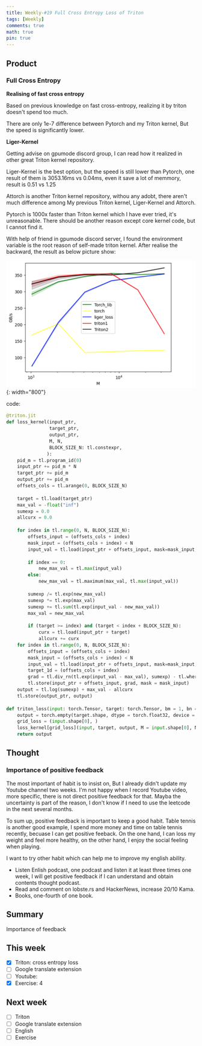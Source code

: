 ```yaml
---
title: Weekly-#19 Full Cross Entropy Loss of Triton
tags: [Weekly]
comments: true
math: true
pin: true
---
```


## Product
### Full Cross Entropy
**Realising of fast cross entropy**

Based on previous knowledge on fast cross-entropy, realizing it by triton doesn't spend too much.

There are only 1e-7 difference between Pytorch and my Triton kernel, But the speed is significantly lower.

**Liger-Kernel**

Getting advise on gpumode discord group, I can read how it realized in other great Triton kernel repository. 

Liger-Kernel is the best option, but the speed is still lower than Pytorch, one result of them is 3053.16ms vs 0.04ms, even it save a lot of memmory, result is 0.51 vs 1.25

Attorch is another Triton kernel repository, withou any adobt, there aren't much difference among My previous Triton kernel, Liger-Kernel and Attorch. 

Pytorch is 1000x faster than Triton kernel which I have ever tried, it's unreasonable. There should be another reason except core kernel code, but I cannot find it.

With help of friend in gpumode discord server, I found the environment variable is the root reason of self-made triton kernel. After realise the backward, the result as below picture show: 

![Speed test](/images/2025/0106-01.png){: width="800"}

code: 

```Python
@triton.jit
def loss_kernel(input_ptr,
                target_ptr,
                output_ptr,
                M, N,
                BLOCK_SIZE_N: tl.constexpr,
               ):
    pid_m = tl.program_id(0)
    input_ptr += pid_m * N
    target_ptr += pid_m
    output_ptr += pid_m
    offsets_cols = tl.arange(0, BLOCK_SIZE_N)

    target = tl.load(target_ptr)
    max_val = -float("inf")
    sumexp = 0.0
    allcurx = 0.0

    for index in tl.range(0, N, BLOCK_SIZE_N):
        offsets_input = (offsets_cols + index)
        mask_input = (offsets_cols + index) < N
        input_val = tl.load(input_ptr + offsets_input, mask=mask_input, other = -float("inf"))

        if index == 0:
            new_max_val = tl.max(input_val)
        else:
            new_max_val = tl.maximum(max_val, tl.max(input_val))

        sumexp /= tl.exp(new_max_val)
        sumexp *= tl.exp(max_val)
        sumexp += tl.sum(tl.exp(input_val - new_max_val))
        max_val = new_max_val

        if (target >= index) and (target < index + BLOCK_SIZE_N):
            curx = tl.load(input_ptr + target)
            allcurx += curx
    for index in tl.range(0, N, BLOCK_SIZE_N):
        offsets_input = (offsets_cols + index)
        mask_input = (offsets_cols + index) < N
        input_val = tl.load(input_ptr + offsets_input, mask=mask_input, other = -float("inf"))
        target_1d = (offsets_cols + index)
        grad = tl.div_rn(tl.exp(input_val - max_val), sumexp) - tl.where(target_1d == target, 1, 0)
        tl.store(input_ptr + offsets_input, grad, mask = mask_input)
    output = tl.log(sumexp) + max_val - allcurx
    tl.store(output_ptr, output)

def triton_loss(input: torch.Tensor, target: torch.Tensor, bm = 1, bn = 256):
    output = torch.empty(target.shape, dtype = torch.float32, device = input.device)
    grid_loss = (input.shape[0], )
    loss_kernel[grid_loss](input, target, output, M = input.shape[0], N = input.shape[1], BLOCK_SIZE_N = bn)
    return output
```

## Thought
### Importance of positive feedback
The most important of habit is to insist on, But I already didn't update my Youtube channel two weeks. I'm not happy when I record Youtube video, more specific, there is not direct positive feedback for that. Mayba the uncertainty is part of the reason, I don't know if I need to use the leetcode in the next several months. 

To sum up, positive feedback is important to keep a good habit. Table tennis is another good example, I spend more money and time on table tennis recently, becuase I can get positive feeback. On the one hand, I can loss my weight and feel more healthy, on the other hand, I enjoy the social feeling when playing. 

I want to try other habit which can help me to improve my english ability. 
+ Listen Enlish podcast, one podcast and listen it at least three times one week, I will get positive feedback if I can understand and obtain contents thought podcast.
+ Read and comment on lobste.rs and HackerNews, increase 20/10 Kama. 
+ Books, one-fourth of one book. 

## Summary
Importance of feedback

## This week
- [x] Triton: cross entropy loss
- [ ] Google translate extension
- [ ] Youtube: 
- [x] Exercise: 4

## Next week
- [ ] Triton
- [ ] Google translate extension
- [ ] English
- [ ] Exercise